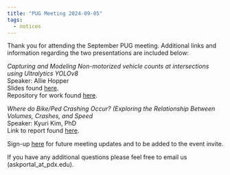 ```yaml
---
title: "PUG Meeting 2024-09-05"
tags:
  - notices
---
```


Thank you for attending the September PUG meeting. Additional links and information regarding the two presentations are included below:  

_Capturing and Modeling Non-motorized vehicle counts at intersections using Ultralytics YOLOv8_  
Speaker: Allie Hopper    
Slides found [here](https://adus.github.io/portal-documentation/assets/pdfs/2024-09-Hopper-REU-presentation.pdf).  
Repository for work found [here](https://github.com/a-hopps/2024-PSU-REU).  

_Where do Bike/Ped Crashing Occur? (Exploring the Relationship Between Volumes, Crashes, and Speed_  
Speaker: Kyuri Kim, PhD  
Link to report found [here](https://adus.github.io/portal-documentation/assets/attachments/bikeped_portalusergroup_presentation.html#1_Introduction).  
  
Sign-up [here](https://share.hsforms.com/1RAfypg6SRDOl3DWUaYgvNw4bv60) for future meeting updates and to be added to the event invite.  

If you have any additional questions please feel free to email us (askportal_at_pdx.edu).
